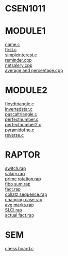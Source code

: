 # CSEN1011 

# MODULE1

[name.c](https://github.com/SATHVIKPOLNENI/CSEN1011/blob/e799405d73787d4fa2f0d6918d81748a118f3ff6/name.c)<br />
[first.c](https://github.com/SATHVIKPOLNENI/CSEN1011/blob/e799405d73787d4fa2f0d6918d81748a118f3ff6/first.c)<br />
[simpleinterest.c](https://github.com/SATHVIKPOLNENI/CSEN1011/blob/20fbac5d3936a6669ad4cb8d3475c0decb650adf/simpleinterest.c)<br />
[reminder.cpp](https://github.com/SATHVIKPOLNENI/CSEN1011/blob/ed382e697da33b5f954f50af73680ceb65348814/reminder.cpp)<br />
[netsalery.cpp](https://github.com/SATHVIKPOLNENI/CSEN1011/blob/ed382e697da33b5f954f50af73680ceb65348814/netsalery.cpp)<br />
[average and percentage.cpp](https://github.com/SATHVIKPOLNENI/CSEN1011/blob/ed382e697da33b5f954f50af73680ceb65348814/average%20and%20percentage.cpp)<br />




# MODULE2

[floydtriangle.c](https://github.com/SATHVIKPOLNENI/CSEN1011/blob/55163aa2fdfc3f0bfb28fa06319f6d8fdc8e4c07/floydtriangle.c)<br />
[invertedstar.c](https://github.com/SATHVIKPOLNENI/CSEN1011/blob/55163aa2fdfc3f0bfb28fa06319f6d8fdc8e4c07/invertedstar.c)<br />
[pascaltriangle.c](https://github.com/SATHVIKPOLNENI/CSEN1011/blob/ed382e697da33b5f954f50af73680ceb65348814/pascaltriangle.c)<br />
[perfectnumber.c](https://github.com/SATHVIKPOLNENI/CSEN1011/blob/ed382e697da33b5f954f50af73680ceb65348814/perfectnumber.c)<br />
[perfectnumber2.c](https://github.com/SATHVIKPOLNENI/CSEN1011/blob/ed382e697da33b5f954f50af73680ceb65348814/perfectnumber2.c)<br />
[pyramidofno.c](https://github.com/SATHVIKPOLNENI/CSEN1011/blob/ed382e697da33b5f954f50af73680ceb65348814/pyramidofno.c)<br />
[reverse.c](https://github.com/SATHVIKPOLNENI/CSEN1011/blob/ed382e697da33b5f954f50af73680ceb65348814/reverse.c)<br />




# RAPTOR

[switch.rap](https://github.com/SATHVIKPOLNENI/CSEN1011/blob/d489ba7aeebf37841e7c82b3a7574d89285952d2/switch.rap)<br />
[salary.rap](https://github.com/SATHVIKPOLNENI/CSEN1011/blob/d489ba7aeebf37841e7c82b3a7574d89285952d2/salary.rap)<br />
[prime rotation.rap](https://github.com/SATHVIKPOLNENI/CSEN1011/blob/d489ba7aeebf37841e7c82b3a7574d89285952d2/prime%20rotation.rap)<br />
[fibo sum.rap](https://github.com/SATHVIKPOLNENI/CSEN1011/blob/d489ba7aeebf37841e7c82b3a7574d89285952d2/fibo%20sum.rap)<br />
[fact.rap](https://github.com/SATHVIKPOLNENI/CSEN1011/blob/d489ba7aeebf37841e7c82b3a7574d89285952d2/fact.rap)<br />
[collatz sequence.rap](https://github.com/SATHVIKPOLNENI/CSEN1011/blob/d489ba7aeebf37841e7c82b3a7574d89285952d2/collatz%20sequence.rap)<br />
[changing case.rap](https://github.com/SATHVIKPOLNENI/CSEN1011/blob/d489ba7aeebf37841e7c82b3a7574d89285952d2/changing%20case.rap)<br />
[avg marks.rap](https://github.com/SATHVIKPOLNENI/CSEN1011/blob/d489ba7aeebf37841e7c82b3a7574d89285952d2/avg%20marks.rap)<br />
[SI,CI.rap](https://github.com/SATHVIKPOLNENI/CSEN1011/blob/d489ba7aeebf37841e7c82b3a7574d89285952d2/SI,CI.rap)<br />
[actual fact.rap](https://github.com/SATHVIKPOLNENI/CSEN1011/blob/d489ba7aeebf37841e7c82b3a7574d89285952d2/actual%20fact.rap)<br />

# SEM
[chess board.c](https://github.com/SATHVIKPOLNENI/CSEN1011/blob/389d496d96e4cc22eb98fcba3053028cb707922f/CHESS%20BOARD.rap)<br />
